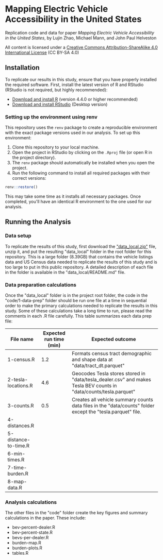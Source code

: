 # Mapping Electric Vehicle Accessibility in the United States

Replication code and data for paper *Mapping Electric Vehicle Accessibility in the United States*, by Lujin Zhao, Michael Mann, and John Paul Helveston

All content is licensed under a [Creative Commons Attribution-ShareAlike 4.0 International License](https://creativecommons.org/licenses/by-sa/4.0/) (CC BY-SA 4.0)

## Installation

To replicate our results in this study, ensure that you have properly installed the required software. First, install the latest version of R and RStudio (RStudio is not required, but highly recommended):
- [Download and install R](https://cloud.r-project.org) (version 4.4.0 or higher recommended)
- [Download and install RStudio](https://rstudio.com/products/rstudio/download/) (Desktop version)

### Setting up the environment using renv

This repository uses the `renv` package to create a reproducible environment with the exact package versions used in our analysis. To set up this environment:

1. Clone this repository to your local machine.
2. Open the project in RStudio by clicking on the `.Rproj` file (or open R in the project directory).
3. The `renv` package should automatically be installed when you open the project.
4. Run the following command to install all required packages with their correct versions:

```r
renv::restore()
```

This may take some time as it installs all necessary packages. Once completed, you'll have an identical R environment to the one used for our analysis.

## Running the Analysis

### Data setup

To replicate the results of this study, first download the ["data_local.zip"](https://filedn.com/lYURdAnVcCykBHec07i0c6j/ev-accessibility-2025/data_local.zip) file, unzip it, and put the resulting "data_local" folder in the root folder for this repository. This is a large folder (8.39GB) that contains the vehicle listings data and US Census data needed to replicate the results of this study and is too large to put in this public repository. A detailed description of each file in the folder is available in the "data_local/README.md" file.

### Data preparation calculations

Once the "data_local" folder is in the project root folder, the code in the "code/1-data-prep" folder should be run one file at a time in sequential order to make the primary calculations needed to replicate the results in this study. Some of these calculations take a long time to run, please read the comments in each .R file carefully. This table summarizes each data prep file:

File name | Expected run time (min) | Expected outcome
----------|-------------------|--------------------
1-census.R | 1.2 | Formats census tract demographic and shape data at "data/tract_dt.parquet"
2-tesla-locations.R | 4.6 | Geocodes Tesla stores stored in "data/tesla_dealer.csv" and makes Tesla BEV counts in "data/counts/tesla.parquet"
3-counts.R | 0.5 | Creates all vehicle summary counts data files in the "data/counts" folder except the "tesla.parquet" file.
4-distances.R | 
5-distance-to-time.R | 
6-min-times.R | 
7-time-burden.R | 
8-map-data.R | 


### Analysis calculations

The other files in the "code" folder create the key figures and summary calculations in the paper. These include:

- bev-percent-dealer.R
- bev-percent-state.R
- bevs-per-dealer.R
- burden-map.R
- burden-plots.R
- tables.R
